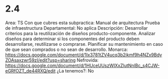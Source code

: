 # 2.4

Area: TS
Con que cubres esta subpractica: Manual de arquitectura
Prueba de infraestructura
Departamental: No aplica
Descripción: Desarrollar criterios para la reutilización de diseños producto-componente.
Analizar diseños para determinar si los componentes del producto deben desarrollarse, reutilizarse o comprarse.
Planificar su mantenimiento en caso de que sean comprados o no sean de desarrollo.
Monarca: https://docs.google.com/document/d/1Ix3781tZV4ucq3b2ikmf9h4NZx9BdyZOAsaxzwr59zI/edit?usp=sharing
Nefrovida: https://docs.google.com/document/d/1HUceUUszWIXxZlutNnlBc_s4CJW-eGRfOZT_de44RXQ/edit
¿La tenemos?: No